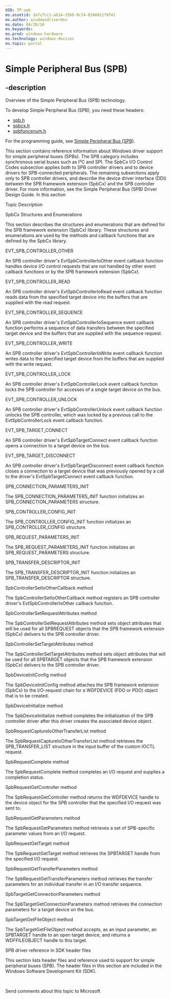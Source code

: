 ```yaml
---
UID: TP:spb
ms.assetid: 3a7cfcc1-ab14-3368-8c74-824602179f41
ms.author: windowsdriverdev
ms.date: 04/20/18
ms.keywords: 
ms.prod: windows-hardware
ms.technology: windows-devices
ms.topic: portal
---
```


# Simple Peripheral Bus (SPB)

## -description

Overview of the Simple Peripheral Bus (SPB) technology.

To develop Simple Peripheral Bus (SPB), you need these headers:

 * [spb.h](..\spb\index.md)
 * [spbcx.h](..\spbcx\index.md)
 * [spbfuncenum.h](..\spbfuncenum\index.md)

For the programming guide, see [Simple Peripheral Bus (SPB)](https://docs.microsoft.com/en-us/windows-hardware/drivers/spb).


This section contains reference information about Windows driver support for simple peripheral buses (SPBs). The SPB category includes synchronous serial buses such as I²C and SPI. The SpbCx I/O Control Codes subsection applies both to SPB controller drivers and to device drivers for SPB-connected peripherals. The remaining subsections apply only to SPB controller drivers, and describe the device driver interface (DDI) between the SPB framework extension (SpbCx) and the SPB controller driver. For more information, see the Simple Peripheral Bus (SPB) Driver Design Guide.
In this section


Topic
Description




SpbCx Structures and Enumerations



This section describes the structures and enumerations that are defined for the SPB framework extension (SpbCx) library. These structures and enumerations are used by the methods and callback functions that are defined by the SpbCx library.





EVT_SPB_CONTROLLER_OTHER



An SPB controller driver's EvtSpbControllerIoOther event callback function handles device I/O control requests that are not handled by other event callback functions or by the SPB framework extension (SpbCx).





EVT_SPB_CONTROLLER_READ



An SPB controller driver's EvtSpbControllerIoRead event callback function reads data from the specified target device into the buffers that are supplied with the read request.





EVT_SPB_CONTROLLER_SEQUENCE



An SPB controller driver's EvtSpbControllerIoSequence event callback function performs a sequence of data transfers between the specified target device and the buffers that are supplied with the sequence request.





EVT_SPB_CONTROLLER_WRITE



An SPB controller driver's EvtSpbControllerIoWrite event callback function writes data to the specified target device from the buffers that are supplied with the write request.





EVT_SPB_CONTROLLER_LOCK



An SPB controller driver's EvtSpbControllerLock event callback function locks the SPB controller for accesses of a single target device on the bus.





EVT_SPB_CONTROLLER_UNLOCK



An SPB controller driver's EvtSpbControllerUnlock event callback function unlocks the SPB controller, which was locked by a previous call to the EvtSpbControllerLock event callback function.





EVT_SPB_TARGET_CONNECT



An SPB controller driver's EvtSpbTargetConnect event callback function opens a connection to a target device on the bus.





EVT_SPB_TARGET_DISCONNECT



An SPB controller driver's EvtSpbTargetDisconnect event callback function closes a connection to a target device that was previously opened by a call to the driver's  EvtSpbTargetConnect event callback function.





SPB_CONNECTION_PARAMETERS_INIT



The SPB_CONNECTION_PARAMETERS_INIT function initializes an  SPB_CONNECTION_PARAMETERS structure.





SPB_CONTROLLER_CONFIG_INIT



The SPB_CONTROLLER_CONFIG_INIT function initializes an SPB_CONTROLLER_CONFIG structure.





SPB_REQUEST_PARAMETERS_INIT



The SPB_REQUEST_PARAMETERS_INIT function initializes an SPB_REQUEST_PARAMETERS structure.





SPB_TRANSFER_DESCRIPTOR_INIT



The SPB_TRANSFER_DESCRIPTOR_INIT function initializes an  SPB_TRANSFER_DESCRIPTOR structure.





SpbControllerSetIoOtherCallback method



The SpbControllerSetIoOtherCallback method registers an SPB controller driver's EvtSpbControllerIoOther callback function.





SpbControllerSetRequestAttributes method



The SpbControllerSetRequestAttributes method  sets object attributes that will be used for all SPBREQUEST objects  that the SPB framework extension (SpbCx) delivers to the SPB controller driver.





SpbControllerSetTargetAttributes method



The SpbControllerSetTargetAttributes method sets object attributes that will be used for all SPBTARGET objects that the SPB framework extension (SpbCx) delivers to the SPB controller driver.





SpbDeviceInitConfig method



The SpbDeviceInitConfig method attaches the SPB framework extension (SpbCx) to the I/O-request chain for a WDFDEVICE (FDO or PDO) object that is to be created.





SpbDeviceInitialize method



The SpbDeviceInitialize method completes the initialization of the SPB controller driver after this driver creates the associated device object.





SpbRequestCaptureIoOtherTransferList method



The SpbRequestCaptureIoOtherTransferList method retrieves the SPB_TRANSFER_LIST structure in the input buffer of the custom IOCTL request.





SpbRequestComplete method



The SpbRequestComplete method completes an I/O request and supplies a completion status.





SpbRequestGetController method



The SpbRequestGetController method returns the WDFDEVICE handle to the device object for the SPB controller that the specified I/O request was sent to.





SpbRequestGetParameters method



The SpbRequestGetParameters method retrieves a set of SPB-specific parameter values from an I/O request.





SpbRequestGetTarget method



The SpbRequestGetTarget method retrieves the SPBTARGET handle from the specified I/O request.





SpbRequestGetTransferParameters method



The SpbRequestGetTransferParameters method retrieves the transfer parameters for an individual transfer in an I/O transfer sequence.





SpbTargetGetConnectionParameters method



The SpbTargetGetConnectionParameters method retrieves the connection parameters for a target device on the bus.





SpbTargetGetFileObject method



The SpbTargetGetFileObject method accepts, as an input parameter, an SPBTARGET handle to an open target device, and returns a WDFFILEOBJECT handle to this target.





SPB driver reference in SDK header files



This section lists header files and reference used to support for simple peripheral buses (SPB). The header files in this section are included in the Windows Software Development Kit (SDK).



 


Send comments about this topic to Microsoft

